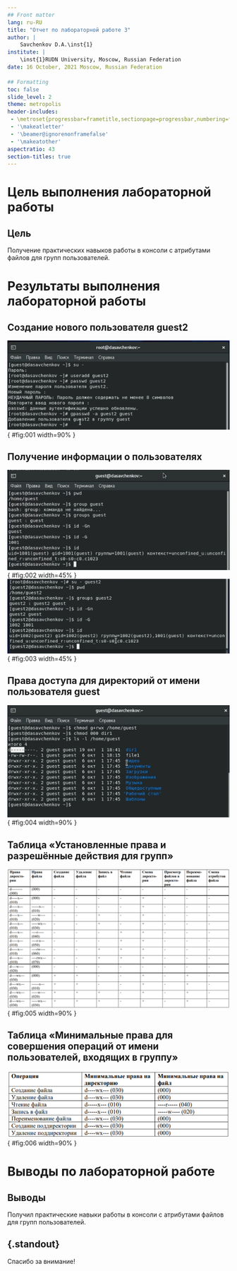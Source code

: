 ```yaml
---
## Front matter
lang: ru-RU
title: "Отчет по лабораторной работе 3"
author: |
	Savchenkov D.A.\inst{1}
institute: |
	\inst{1}RUDN University, Moscow, Russian Federation
date: 16 October, 2021 Moscow, Russian Federation

## Formatting
toc: false
slide_level: 2
theme: metropolis
header-includes: 
 - \metroset{progressbar=frametitle,sectionpage=progressbar,numbering=fraction}
 - '\makeatletter'
 - '\beamer@ignorenonframefalse'
 - '\makeatother'
aspectratio: 43
section-titles: true
---
```


# **Цель выполнения лабораторной работы**

## Цель

Получение практических навыков работы в консоли с атрибутами файлов для групп пользователей.

# **Результаты выполнения лабораторной работы**

## Создание нового пользователя guest2

![Создание пользователя guest2](image/3.png){ #fig:001 width=90% }

## Получение информации о пользователях

![Создание пользователя guest и задание ему пароля](image/4.png){ #fig:002 width=45% }
![Вход в систему под guest](image/5.png){ #fig:003 width=45% }

## Права доступа для директорий от имени пользователя guest

![Работа с правами директорий](image/8.png){ #fig:004 width=90% }

## Таблица «Установленные права и разрешённые действия для групп»

![Установленные права и разрешённые действия 1](image/9.png){ #fig:005 width=90% }

## Таблица «Минимальные права для совершения операций от имени пользователей, входящих в группу»

![Минимальные права для совершения операций](image/12.png){ #fig:006 width=90% }

# **Выводы по лабораторной работе**

## Выводы

Получил практические навыки работы в консоли с атрибутами файлов для групп пользователей.

## {.standout}

Спасибо за внимание!
